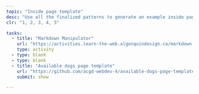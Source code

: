 ```yaml
---
topic: "Inside page template"
desc: "Use all the finalized patterns to generate an example inside page template."
clr: "1, 2, 3, 4, 5"

tasks:
  - title: "Markdown Manipulator"
    url: "https://activities.learn-the-web.algonquindesign.ca/markdown-manipulator/"
    type: activity
  - type: blank
  - type: blank
  - title: "Available dogs page template"
    url: "https://github.com/acgd-webdev-4/available-dogs-page-template"
    submit: show

---
```

